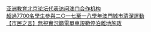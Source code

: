   
[亚洲教育北京论坛代表访问澳门合作机构](http://www.dianyue.me/archives/049/wbp2zr9oi2p2mbi8/)  
[超過7700名學生參與二○一七至一八學年澳門城市清潔運動](http://www.dianyue.me/archives/149/7jpzx82ujvbolymy/)  
[【市民之言】無視實況籲電單車規範停泊離地施政](http://www.dianyue.me/archives/226/83xqzzzhxa3ijplc/)